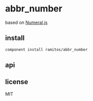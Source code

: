 # abbr_number

based on [Numeral.js](http://numeraljs.com/)

## install

```bash
component install ramitos/abbr_number
```

## api

## license

MIT